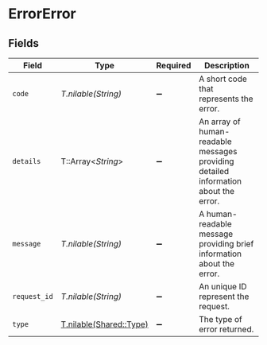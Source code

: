 # ErrorError


## Fields

| Field                                                                               | Type                                                                                | Required                                                                            | Description                                                                         |
| ----------------------------------------------------------------------------------- | ----------------------------------------------------------------------------------- | ----------------------------------------------------------------------------------- | ----------------------------------------------------------------------------------- |
| `code`                                                                              | *T.nilable(String)*                                                                 | :heavy_minus_sign:                                                                  | A short code that represents the error.                                             |
| `details`                                                                           | T::Array<*String*>                                                                  | :heavy_minus_sign:                                                                  | An array of human-readable messages providing detailed information about the error. |
| `message`                                                                           | *T.nilable(String)*                                                                 | :heavy_minus_sign:                                                                  | A human-readable message providing brief information about the error.               |
| `request_id`                                                                        | *T.nilable(String)*                                                                 | :heavy_minus_sign:                                                                  | An unique ID represent the request.                                                 |
| `type`                                                                              | [T.nilable(Shared::Type)](../../models/shared/type.md)                              | :heavy_minus_sign:                                                                  | The type of error returned.                                                         |